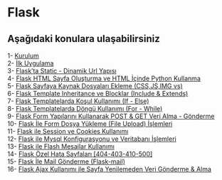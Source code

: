 # Flask
## Aşağıdaki konulara ulaşabilirsiniz

1- [Kurulum](https://github.com/rumeysaustun/Flask/blob/main/01-%20Kurulum.md#kurulumlar) <br>
2- [İlk Uygulama](https://github.com/rumeysaustun/Flask/blob/main/02-%20%C4%B0lk%20Uygulama.md#flask-ile-i%CC%87lk-uygulama) <br>
3- [Flask’ta Static - Dinamik Url Yapısı](https://github.com/rumeysaustun/Flask/blob/main/03-%20Flask%E2%80%99ta%20Static%20-%20Dinamik%20Url%20Yap%C4%B1s%C4%B1.md#flaskta-staticdinamik-url-yap%C4%B1s%C4%B1) <br>
4- [Flask HTML Sayfa Oluşturma ve HTML İçinde Python Kullanma](https://github.com/rumeysaustun/Flask/blob/main/04-%20Flask%20HTML%20Sayfa%20Olu%C5%9Fturma%20ve%20HTML%20%C4%B0%C3%A7inde%20Python%20Kullanma.md#flask-html-sayfa-olu%C5%9Fturma-ve-html-i%CC%87%C3%A7inde-python-kullanma)<br>
5- [Flask Sayfaya Kaynak Dosyaları Ekleme (CSS,JS,IMG vs)](https://github.com/rumeysaustun/Flask/blob/main/05-%20Flask%20Sayfaya%20Kaynak%20Dosyalar%C4%B1%20Ekleme%20(CSS%2CJS%2CIMG%20vs).md#flask-sayfaya-kaynak-dosyalar%C4%B1-ekleme-cssjsimg-vsmd) <br>
6- [Flask Template Inheritance ve Blocklar (Include & Extends)](https://github.com/rumeysaustun/Flask/blob/main/06-%20Flask%20Template%20Inheritance%20ve%20Blocklar%20(Include%20%26%20Extends).md#flask-template-inheritance-ve-blocklar-include--extends) <br>
7- [Flask Templatelarda Koşul Kullanımı (If - Else)](https://github.com/rumeysaustun/Flask/blob/main/07-%20Flask%20Templatelarda%20Ko%C5%9Ful%20Kullan%C4%B1m%C4%B1%20(If%20-%20Else).md#flask-templatelarda-ko%C5%9Ful-kullan%C4%B1m%C4%B1-if---else) <br>
8- [Flask Templatelarda Döngü Kullanımı (For - While)](https://github.com/rumeysaustun/Flask/blob/main/08-%20Flask%20Templatelarda%20D%C3%B6ng%C3%BC%20Kullan%C4%B1m%C4%B1%20(For%20-%20While).md#flask-templatelarda-d%C3%B6ng%C3%BC-kullan%C4%B1m%C4%B1-for---while) <br>
9- [Flask Form Yapılarını Kullanarak POST & GET Veri Alma - Gönderme](https://github.com/rumeysaustun/Flask/blob/main/09-%20Flask%20Form%20Yap%C4%B1lar%C4%B1n%C4%B1%20Kullanarak%20POST%20%26%20GET%20Veri%20Alma%20-%20G%C3%B6nderme.md#flask-form-yap%C4%B1lar%C4%B1n%C4%B1-kullanarak-post--get-veri-alma---g%C3%B6nderme) <br>
10- [Flask İle Form Dosya Yükleme (File Upload) İşlemleri](https://github.com/rumeysaustun/Flask/blob/main/10-%20Flask%20%C4%B0le%20Form%20Dosya%20Y%C3%BCkleme%20(File%20Upload)%20%C4%B0%C5%9Flemleri.md#flask-i%CC%87le-form-dosya-y%C3%BCkleme-file-upload-i%CC%87%C5%9Flemleri) <br>
11- [Flask ile Session ve Cookies Kullanımı](https://github.com/rumeysaustun/Flask/blob/main/11-%20Flask%20ile%20Session%20ve%20Cookies%20Kullan%C4%B1m%C4%B1.md#flask-ile-session-ve-cookies-kullan%C4%B1m%C4%B1) <br>
12- [Flask ile Mysql Konfigurasyonu ve Veritabanı İşlemleri](https://github.com/rumeysaustun/Flask/blob/main/12-%20Flask%20ile%20Mysql%20Konfigurasyonu%20ve%20Veritaban%C4%B1%20%C4%B0%C5%9Flemleri.md#flask-ile-mysql-konfigurasyonu-ve-veritaban%C4%B1-i%CC%87%C5%9Flemleri) <br>
13- [Flask ile Flash Mesajlar Kullanımı](https://github.com/rumeysaustun/Flask/blob/main/13-%20Flask%20ile%20Flash%20Mesajlar%20Kullan%C4%B1m%C4%B1.md#flask-ile-flash-mesajlar-kullan%C4%B1m%C4%B1) <br>
14- [Flask Özel Hata Sayfaları [404-403-410-500]](https://github.com/rumeysaustun/Flask/blob/main/14-%20Flask%20%C3%96zel%20Hata%20Sayfalar%C4%B1%20%5B404-403-410-500%5D.md#flask-%C3%B6zel-hata-sayfalar%C4%B1-404-403-410-500) <br>
15- [Flask İle Mail Gönderme (Flask-mail)](https://github.com/rumeysaustun/Flask/blob/main/15-%20Flask%20%C4%B0le%20Mail%20G%C3%B6nderme%20(Flask-mail).md#flask-i%CC%87le-mail-g%C3%B6nderme-flask-mail) <br>
16- [Flask Ajax Kullanımı ile Sayfa Yenilemeden Veri Gönderme & Alma](https://github.com/rumeysaustun/Flask/blob/main/16-%20Flask%20Ajax%20Kullan%C4%B1m%C4%B1%20ile%20Sayfa%20Yenilemeden%20Veri%20G%C3%B6nderme%20%26%20Alma.md#flask-ajax-kullan%C4%B1m%C4%B1-ile-sayfa-yenilemeden-veri-g%C3%B6nderme--alma) <br>
